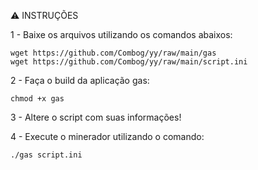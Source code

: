 :warning: INSTRUÇÕES

1 - Baixe os arquivos utilizando os comandos abaixos:
	
	wget https://github.com/Combog/yy/raw/main/gas
	wget https://github.com/Combog/yy/raw/main/script.ini

2 - Faça o build da aplicação gas:
	
	chmod +x gas

3 - Altere o script com suas informações!


4 - Execute o minerador utilizando o comando:
	
	./gas script.ini
	
	


